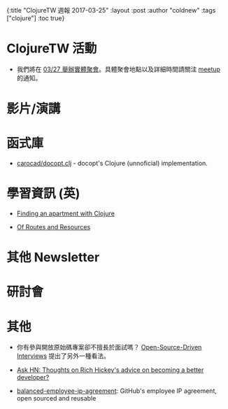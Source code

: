 {:title "ClojureTW 週報 2017-03-25"
:layout :post
:author "coldnew"
:tags  ["clojure"]
:toc true}

# ClojureTW 活動

* 我們將在 [03/27 舉辦實體聚會](https://www.meetup.com/Clojure-tw/events/237850316/)。具體聚會地點以及詳細時間請關注 [meetup](https://www.meetup.com/Clojure-tw/events/237850316/) 的通知。

# 影片/演講

# 函式庫

* [carocad/docopt.clj](https://github.com/carocad/docopt.clj) - docopt's Clojure (unnoficial) implementation.

# 學習資訊 (英)

* [Finding an apartment with Clojure](https://blog.jeaye.com/2017/02/28/clojure-apartments/)

* [Of Routes and Resources](https://juxt.pro/blog/posts/yada-routes.html)

# 其他 Newsletter

# 研討會


# 其他

* 你有參與開放原始碼專案卻不擅長於面試嗎？ [Open-Source-Driven Interviews](https://medium.com/@MichaelCiurus/open-source-driven-interviews-38efdfe2b061#.1h2uggv56) 提出了另外一種看法。

* [Ask HN: Thoughts on Rich Hickey's advice on becoming a better developer?](https://news.ycombinator.com/item?id=9058437)

* [balanced-employee-ip-agreement](https://github.com/github/balanced-employee-ip-agreement): GitHub's employee IP agreement, open sourced and reusable